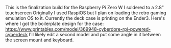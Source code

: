 This is the finalization build for the Raspberry Pi Zero W I soldered to a 2.8" touchscreen
Originally I used RaspiOS but I plan on loading the retro gaming emulation OS to it.
Currently the deck case is printing on the Ender3. 
Here's where I got the boilerplate design for the case: https://www.printables.com/model/369948-cyberdore-rpi-powered-cyberdeck
I'll likely edit a second model and put some angle in it between the screen mount and keyboard.
